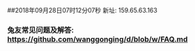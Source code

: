 ##2018年09月28日07时12分07秒 新址: 159.65.63.163
### 兔友常见问题及解答: https://github.com/wanggonging/d/blob/w/FAQ.md
